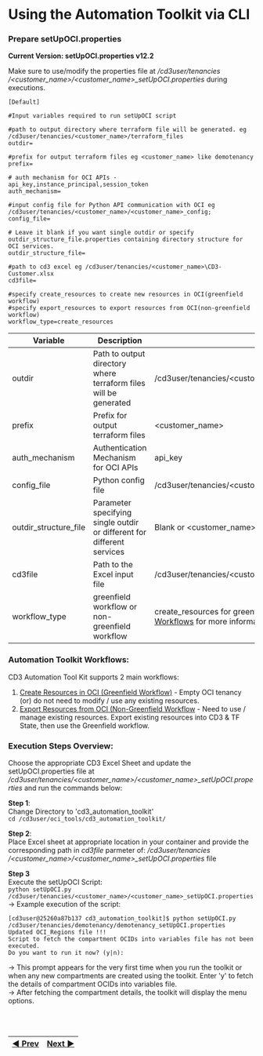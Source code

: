 # Using the Automation Toolkit via CLI

### **Prepare setUpOCI.properties**
**Current Version:  setUpOCI.properties v12.2**

Make sure to use/modify the properties file at _/cd3user/tenancies /<customer\_name>/<customer\_name>\_setUpOCI.properties_ during executions.

```
[Default]

#Input variables required to run setUpOCI script

#path to output directory where terraform file will be generated. eg /cd3user/tenancies/<customer_name>/terraform_files
outdir=

#prefix for output terraform files eg <customer_name> like demotenancy
prefix=

# auth mechanism for OCI APIs - api_key,instance_principal,session_token
auth_mechanism=

#input config file for Python API communication with OCI eg /cd3user/tenancies/<customer_name>/<customer_name>_config;
config_file=

# Leave it blank if you want single outdir or specify outdir_structure_file.properties containing directory structure for OCI services.
outdir_structure_file=

#path to cd3 excel eg /cd3user/tenancies/<customer_name>\CD3-Customer.xlsx
cd3file=

#specify create_resources to create new resources in OCI(greenfield workflow)
#specify export_resources to export resources from OCI(non-greenfield workflow)
workflow_type=create_resources
```

| Variable | Description | Example |
|---|---|---|
|outdir|Path to output directory where terraform files will be generated| /cd3user/tenancies/<customer\_name>/terraform\_files|
|prefix|Prefix for output terraform files|\<customer\_name>|
|auth_mechanism|Authentication Mechanism for OCI APIs|api_key|
|config\_file|Python config file|/cd3user/tenancies/<customer\_name>/<customer\_name>_config|
|outdir\_structure\_file |Parameter specifying single outdir or different for different services|Blank or <customer\_name>_outdir_structure_file.properties|
| cd3file |Path to the Excel input file |/cd3user/tenancies/<customer\_name>/testCD3. xlsx |
|workflow\_type |greenfield workflow or non-greenfield workflow| create_resources for greenfield workflow. See <a href = /cd3_automation_toolkit/documentation/user_guide/Workflows.md#automation-toolkit-workflows> Automation Toolkit Workflows</a> for more information|


### **Automation Toolkit Workflows:**
CD3 Automation Tool Kit supports 2 main workflows:
1.	<a href="/cd3_automation_toolkit/documentation/user_guide/GreenField.md">Create Resources in OCI (Greenfield Workflow)</a> - Empty OCI tenancy (or) do not need to modify / use any existing resources.
2.	<a href="/cd3_automation_toolkit/documentation/user_guide/NonGreenField.md">Export Resources from OCI (Non-Greenfield Workflow</a> - Need to use / manage existing resources.  Export existing resources into CD3 & TF State, then use the Greenfield workflow.



### **Execution Steps Overview:**
Choose the appropriate CD3 Excel Sheet and update the setUpOCI.properties file at _/cd3user/tenancies/<customer\_name>/<customer\_name>\_setUpOCI.properties_ and run the commands below:

**Step 1**:
<br>Change Directory to 'cd3_automation_toolkit'
<br>```cd /cd3user/oci_tools/cd3_automation_toolkit/```

**Step 2**:
<br>Place Excel sheet at appropriate location in your container and provide the corresponding path in _cd3file_ parmeter of: _/cd3user/tenancies /<customer\_name>/<customer\_name>\_setUpOCI.properties_ file

**Step 3**
<br>
Execute the setUpOCI Script:                                                                                                                                           <br>```python setUpOCI.py /cd3user/tenancies/<customer_name>/<customer_name>_setUpOCI.properties```
<br> → Example execution of the script:

```
[cd3user@25260a87b137 cd3_automation_toolkit]$ python setUpOCI.py /cd3user/tenancies/demotenancy/demotenancy_setUpOCI.properties
Updated OCI_Regions file !!!
Script to fetch the compartment OCIDs into variables file has not been executed.
Do you want to run it now? (y|n):
```
→ This prompt appears for the very first time when you run the toolkit or when any new compartments are created using the toolkit. Enter 'y' to fetch the details of compartment OCIDs into variables file.
<br>→ After fetching the compartment details, the toolkit will display the menu options.


<br><br>
<div align='center'>

| <a href="/cd3_automation_toolkit/documentation/user_guide/RunningAutomationToolkit.md">:arrow_backward: Prev</a> | <a href="/cd3_automation_toolkit/documentation/user_guide/GreenField.md">Next :arrow_forward:</a> |
| :---- | -------: |
  
</div>



